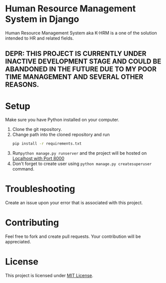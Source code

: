# Human Resource Management System in Django
Human Resource Management System aka K-HRM is a one of the solution intended to HR and related fields.

## DEPR: THIS PROJECT IS CURRENTLY UNDER INACTIVE DEVELOPMENT STAGE AND COULD BE ABANDONED IN THE FUTURE DUE TO MY POOR TIME MANAGEMENT AND SEVERAL OTHER REASONS.

# Setup
Make sure you have Python installed on your computer.
1. Clone the git repository.
2. Change path into the cloned repository and run 
    ```bash
    pip install -r requirements.txt
    ```
3. Run`python manage.py runserver` and the project will be hosted on [Localhost with Port 8000](http://localhost:8000)
4. Don't forget to create user using `python manage.py createsuperuser` command.

# Troubleshooting
Create an issue upon your error that is associated with this project.

# Contributing
Feel free to fork and create pull requests. Your contribution will be appreciated.

# License
This project is licensed under [MIT License](LICENSE).
